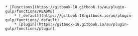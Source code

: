     * [Functions](https://gitbook-18.gitbook.io/au/plugin-gulp/functions/README)
        * [_default](https://gitbook-18.gitbook.io/au/plugin-gulp/functions/_default)
        * [plugin](https://gitbook-18.gitbook.io/au/plugin-gulp/functions/plugin)
